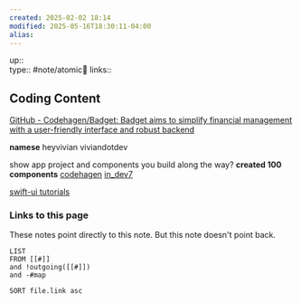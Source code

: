 ```yaml
---
created: 2025-02-02 18:14
modified: 2025-05-16T18:30:11-04:00
alias: 
---
```

up::  
type:: #note/atomic🌳 
links::
## Coding Content

[GitHub - Codehagen/Badget: Badget aims to simplify financial management with a user-friendly interface and robust backend](https://github.com/codehagen/Badget?tab=readme-ov-file)

**namese**
heyvivian
viviandotdev

show app project and components you build along the way?
**created 100 components**
[codehagen](https://x.com/codehagen)
[in_dev7](https://x.com/intent/follow?screen_name=ln_dev7)


[swift-ui tutorials](https://x.com/sucodeee)

### Links to this page
These notes point directly to this note. But this note doesn't point back.
```dataview
LIST
FROM [[#]]
and !outgoing([[#]])
and -#map

SORT file.link asc
```



